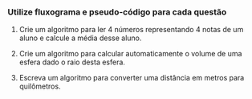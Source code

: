 ### Utilize fluxograma e pseudo-código para cada questão

1. Crie um algoritmo para ler 4 números representando 4 notas de um aluno e calcule a média desse aluno.

2. Crie um algoritmo para calcular automaticamente o volume de uma esfera dado o raio desta esfera.

3. Escreva um algoritmo para converter uma distância em metros para quilômetros.